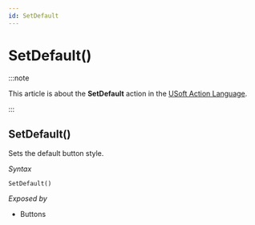 ```yaml
---
id: SetDefault
---
```


# SetDefault()




:::note

This article is about the **SetDefault** action in the [USoft Action Language](/docs/Task_flow/Action_Language_reference/USoft_Action_Language.md).

:::

## **SetDefault()**

Sets the default button style.

*Syntax*

```
SetDefault()
```

*Exposed by*

- Buttons